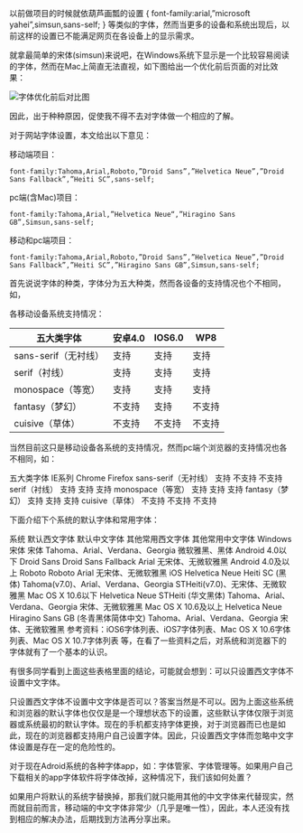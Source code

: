 以前做项目的时候就依葫芦画瓢的设置 { font-family:arial,”microsoft yahei”,simsun,sans-self; } 等类似的字体，然而当更多的设备和系统出现后，以前这样的设置已不能满足网页在各设备上的显示需求。

就拿最简单的宋体(simsun)来说吧，在Windows系统下显示是一个比较容易阅读的字体，然而在Mac上简直无法直视，如下图给出一个优化前后页面的对比效果：

![字体优化前后对比图](http://77l54v.com1.z0.glb.clouddn.com/%E5%AF%B9%E6%AF%94%E5%9B%BE.jpg)

因此，出于种种原因，促使我不得不去对字体做一个相应的了解。

对于网站字体设置，本文给出以下意见：

移动端项目：

```
font-family:Tahoma,Arial,Roboto,”Droid Sans”,”Helvetica Neue”,”Droid Sans Fallback”,”Heiti SC”,sans-self;
```

pc端(含Mac)项目：

```
font-family:Tahoma,Arial,”Helvetica Neue“,”Hiragino Sans GB”,Simsun,sans-self;
```

移动和pc端项目：

```
font-family:Tahoma,Arial,Roboto,”Droid Sans”,”Helvetica Neue”,”Droid Sans Fallback”,”Heiti SC”,”Hiragino Sans GB”,Simsun,sans-self;
```

首先说说字体的种类，字体分为五大种类，然而各设备的支持情况也个不相同，如，

各移动设备系统支持情况：

|五大类字体|安卓4.0|IOS6.0|WP8|
|--|--|--|--|
sans-serif（无衬线）|支持|支持|支持|
serif（衬线）|支持|支持|支持|
monospace（等宽）|支持|支持|支持|
fantasy（梦幻）|不支持|支持|不支持|
cuisive（草体）|不支持|不支持|不支持|
 

当然目前这只是移动设备各系统的支持情况，然而pc端个浏览器的支持情况也各不相同，如：

五大类字体	IE系列	Chrome	Firefox
sans-serif（无衬线）	支持	不支持	不支持
serif（衬线）	支持	支持	支持
monospace（等宽）	支持	支持	支持
fantasy（梦幻）	支持	支持	支持
cuisive（草体）	不支持	不支持	不支持
 

下面介绍下个系统的默认字体和常用字体：

系统	默认西文字体	默认中文字体	其他常用西文字体	其他常用中文字体
Windows	宋体	宋体	Tahoma、Arial、Verdana、Georgia	微软雅黑、黑体
Android 4.0以下	Droid Sans	Droid Sans Fallback	Arial	无宋体、无微软雅黑
Android 4.0及以上	Roboto	Roboto	Arial	无宋体、无微软雅黑
iOS	Helvetica Neue	Heiti SC (黑体)	Tahoma(v7.0)、Arial、Verdana、Georgia	STHeiti(v7.0)、无宋体、无微软雅黑
Mac OS X 10.6以下	Helvetica Neue	STHeiti (华文黑体)	Tahoma、Arial、Verdana、Georgia	宋体、无微软雅黑
Mac OS X 10.6及以上	Helvetica Neue	Hiragino Sans GB  (冬青黑体简体中文)	Tahoma、Arial、Verdana、Georgia	宋体、无微软雅黑
参考资料：iOS6字体列表、iOS7字体列表、Mac OS X  10.6字体列表、Mac OS X 10.7字体列表 等，在看了一些资料之后，对系统和浏览器下的字体就有了一个基本的认识。

有很多同学看到上面这些表格里面的结论，可能就会想到：可以只设置西文字体不设置中文字体。

只设置西文字体不设置中文字体是否可以？答案当然是不可以。因为上面这些系统和浏览器的默认字体也仅仅是是一个理想状态下的设置，这些默认字体仅限于浏览器或系统最初的默认字体。现在的手机都支持字体更换，对于浏览器而已也是如此，现在的浏览器都支持用户自己设置字体。因此，只设置西文字体而忽略中文字体设置是存在一定的危险性的。

 

对于现在Adroid系统的各种字体app，如：字体管家、字体管理等。如果用户自己下载相关的app字体软件将字体改掉，这种情况下，我们该如何处置？

如果用户将默认的系统字替换掉，那我们就只能用其他的中文字体来代替现实，然而就目前而言，移动端的中文字体非常少（几乎是唯一性），因此，本人还没有找到相应的解决办法，后期找到方法再分享出来。
